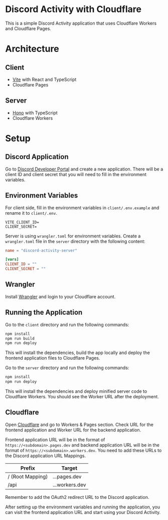# Discord Activity with Cloudflare

This is a simple Discord Activity application that uses Cloudflare Workers and Cloudflare Pages.

# Architecture

## Client

- [Vite](https://vitejs.dev/) with React and TypeScript
- Cloudflare Pages

## Server

- [Hono](https://hono.dev/) with TypeScript
- Cloudflare Workers

# Setup

## Discord Application

Go to [Discord Developer Portal](https://discord.com/developers/applications) and create a new application. There will be a client ID and client secret that you will need to fill in the environment variables.

## Environment Variables

For client side, fill in the environment variables in `client/.env.example` and rename it to `client/.env`.

```
VITE_CLIENT_ID=
CLIENT_SECRET=
```

Server is using `wrangler.toml` for environment variables. Create a `wrangler.toml` file in the `server` directory with the following content:

```toml
name = "discord-activity-server"

[vars]
CLIENT_ID = ""
CLIENT_SECRET = ""
```

## Wrangler

Install [Wrangler](https://developers.cloudflare.com/workers/cli-wrangler/install-update) and login to your Cloudflare account.

## Running the Application

Go to the `client` directory and run the following commands:

```bash
npm install
npm run build
npm run deploy
```

This will install the dependencies, build the app locally and deploy the frontend application files to Cloudflare Pages.

Go to the `server` directory and run the following commands:

```bash
npm install
npm run deploy
```

This will install the dependencies and deploy minified server code to Cloudflare Workers. You should see the Worker URL after the deployment.

## Cloudflare

Open [Cloudflare](https://dash.cloudflare.com) and go to Workers & Pages section.
Check URL for the frontend application and Worker URL for the backend application.


Frontend application URL will be in the format of `https://<subdomain>.pages.dev` and backend application URL will be in the format of `https://<subdomain>.workers.dev`.
You need to add these URLs to the Discord application URL Mappings.

| Prefix  | Target |
| ------------- | ------------- |
| / (Root Mapping)  | ...pages.dev |
| /api  | ...workers.dev  |

Remember to add the OAuth2 redirect URL to the Discord application.

After setting up the environment variables and running the application, you can visit the frontend application URL and start using your Discord Activity.
